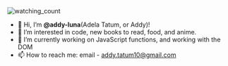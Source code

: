 <img src="https://komarev.com/ghpvc/?username=addy-luna&color=brightgreen" alt="watching_count" />


- 👋 Hi, I’m <b>@addy-luna</b>(Adela Tatum, or Addy)!
- 👀 I’m interested in code, new books to read, food, and anime.
- 🌱 I’m currently working on JavaScript functions, and working with the DOM
- 📫 How to reach me: email - addy.tatum10@gmail.com

<!---
addy-luna/addy-luna is a ✨ special ✨ repository because its `README.md` (this file) appears on your GitHub profile.
You can click the Preview link to take a look at your changes.
--->
